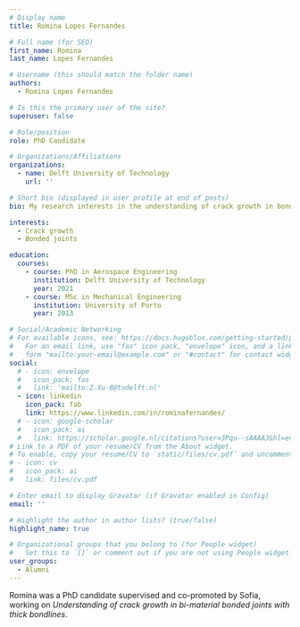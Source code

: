 ```yaml
---
# Display name
title: Romina Lopes Fernandes

# Full name (for SEO)
first_name: Romina
last_name: Lopes Fernandes

# Username (this should match the folder name)
authors:
  - Romina Lopes Fernandes

# Is this the primary user of the site?
superuser: false

# Role/position
role: PhD Candidate

# Organizations/Affiliations
organizations:
  - name: Delft University of Technology
    url: ''

# Short bio (displayed in user profile at end of posts)
bio: My research interests in the understanding of crack growth in bonded joints.

interests:
  - Crack growth
  - Bonded joints

education:
  courses:
    - course: PhD in Aerospace Engineering
      institution: Delft University of Technology
      year: 2021
    - course: MSc in Mechanical Engineering
      institution: University of Porto
      year: 2013

# Social/Academic Networking
# For available icons, see: https://docs.hugoblox.com/getting-started/page-builder/#icons
#   For an email link, use "fas" icon pack, "envelope" icon, and a link in the
#   form "mailto:your-email@example.com" or "#contact" for contact widget.
social:
  # - icon: envelope
  #   icon_pack: fas
  #   link: 'mailto:Z.Xu-8@tudelft.nl'
  - icon: linkedin
    icon_pack: fab
    link: https://www.linkedin.com/in/rominafernandes/
  # - icon: google-scholar
  #   icon_pack: ai
  #   link: https://scholar.google.nl/citations?user=3Pqu--sAAAAJ&hl=en
# Link to a PDF of your resume/CV from the About widget.
# To enable, copy your resume/CV to `static/files/cv.pdf` and uncomment the lines below.
# - icon: cv
#   icon_pack: ai
#   link: files/cv.pdf

# Enter email to display Gravatar (if Gravatar enabled in Config)
email: ''

# Highlight the author in author lists? (true/false)
highlight_name: true

# Organizational groups that you belong to (for People widget)
#   Set this to `[]` or comment out if you are not using People widget.
user_groups:
  - Alumni
---
```


Romina was a PhD candidate supervised and co-promoted by Sofia, working on *Understanding of
crack growth in bi-material bonded joints with thick bondlines*.
